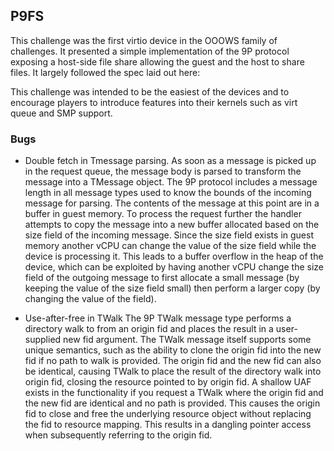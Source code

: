 ## P9FS

This challenge was the first virtio device in the OOOWS family of challenges. It presented a simple implementation of the 9P protocol exposing a host-side file share allowing the guest and the host to share files. It largely followed the spec laid out here:

This challenge was intended to be the easiest of the devices and to encourage players to introduce features into their kernels such as virt queue and SMP support.

### Bugs

* Double fetch in Tmessage parsing.
As soon as a message is picked up in the request queue, the message body is parsed to transform the message into a TMessage object. The 9P protocol includes a message length in all message types used to know the bounds of the incoming message for parsing. The contents of the message at this point are in a buffer in guest memory. To process the request further the handler attempts to copy the message into a new buffer allocated based on the size field of the incoming message. Since the size field exists in guest memory another vCPU can change the value of the size field while the device is processing it. This leads to a buffer overflow in the heap of the device, which can be exploited by having another vCPU change the size field of the outgoing message to first allocate a small message (by keeping the value of the size field small) then perform a larger copy (by changing the value of the field).

* Use-after-free in TWalk
The 9P TWalk message type performs a directory walk to from an origin fid and places the result in a user-supplied new fid argument. The TWalk message itself supports some unique semantics, such as the ability to clone the origin fid into the new fid if no path to walk is provided. The origin fid and the new fid can also be identical, causing TWalk to place the result of the directory walk into origin fid, closing the resource pointed to by origin fid. A shallow UAF exists in the functionality if you request a TWalk where the origin fid and the new fid are identical and no path is provided. This causes the origin fid to close and free the underlying resource object without replacing the fid to resource mapping. This results in a dangling pointer access when subsequently referring to the origin fid.